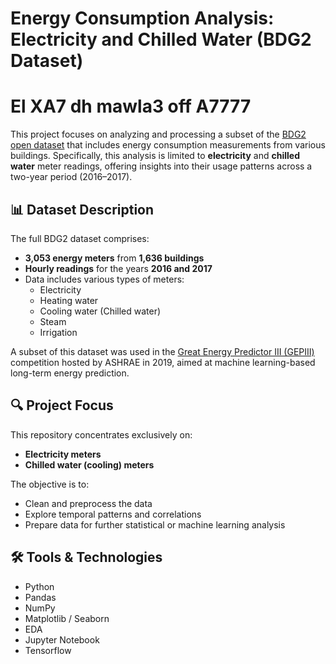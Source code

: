 # Energy Consumption Analysis: Electricity and Chilled Water (BDG2 Dataset)

# El XA7 dh mawla3 off A7777

This project focuses on analyzing and processing a subset of the [BDG2 open dataset](https://www.kaggle.com/code/chuanfutan/energy-consumption-forecasting-project/input) that includes energy consumption measurements from various buildings. Specifically, this analysis is limited to **electricity** and **chilled water** meter readings, offering insights into their usage patterns across a two-year period (2016–2017).

## 📊 Dataset Description

The full BDG2 dataset comprises:
- **3,053 energy meters** from **1,636 buildings**
- **Hourly readings** for the years **2016 and 2017**
- Data includes various types of meters:
  - Electricity
  - Heating water
  - Cooling water (Chilled water)
  - Steam
  - Irrigation

A subset of this dataset was used in the [Great Energy Predictor III (GEPIII)](https://www.kaggle.com/c/ashrae-energy-prediction) competition hosted by ASHRAE in 2019, aimed at machine learning-based long-term energy prediction.

## 🔍 Project Focus

This repository concentrates exclusively on:
- **Electricity meters**
- **Chilled water (cooling) meters**

The objective is to:
- Clean and preprocess the data
- Explore temporal patterns and correlations
- Prepare data for further statistical or machine learning analysis

## 🛠️ Tools & Technologies

- Python
- Pandas
- NumPy
- Matplotlib / Seaborn
- EDA
- Jupyter Notebook
- Tensorflow

